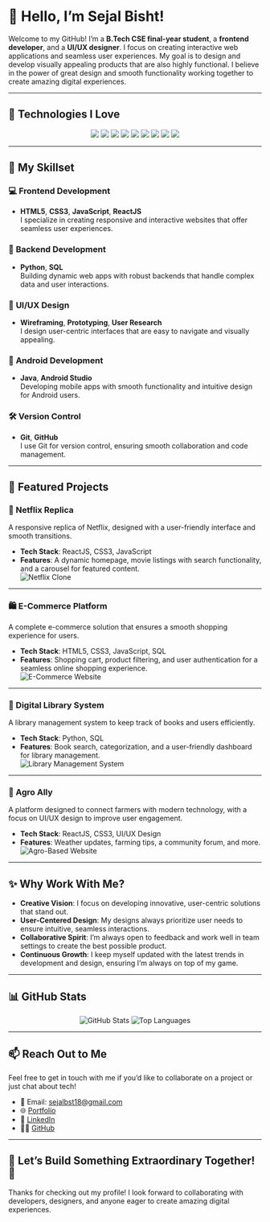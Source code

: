 # 🎨 Hello, I’m Sejal Bisht!  
Welcome to my GitHub! I’m a **B.Tech CSE final-year student**, a **frontend developer**, and a **UI/UX designer**. I focus on creating interactive web applications and seamless user experiences. My goal is to design and develop visually appealing products that are also highly functional. I believe in the power of great design and smooth functionality working together to create amazing digital experiences.

---

## 🏅 Technologies I Love

<div align="center">
  <img src="https://img.shields.io/badge/HTML5-%23E34F26.svg?style=for-the-badge&logo=html5&logoColor=white" />
  <img src="https://img.shields.io/badge/CSS3-%231572B6.svg?style=for-the-badge&logo=css3&logoColor=white" />
  <img src="https://img.shields.io/badge/JavaScript-%23F7DF1E.svg?style=for-the-badge&logo=javascript&logoColor=black" />
  <img src="https://img.shields.io/badge/ReactJS-%2361DAFB.svg?style=for-the-badge&logo=react&logoColor=black" />
  <img src="https://img.shields.io/badge/Java-%23E34F26.svg?style=for-the-badge&logo=java&logoColor=white" />
  <img src="https://img.shields.io/badge/AndroidStudio-%23000000.svg?style=for-the-badge&logo=android&logoColor=white" />
  <img src="https://img.shields.io/badge/Python-%233776AB.svg?style=for-the-badge&logo=python&logoColor=white" />
  <img src="https://img.shields.io/badge/MySQL-%234479A1.svg?style=for-the-badge&logo=mysql&logoColor=white" />
  <img src="https://img.shields.io/badge/Figma-%23F24E1E.svg?style=for-the-badge&logo=figma&logoColor=white" />
</div>

---

## 🚀 My Skillset

### 💻 **Frontend Development**
- **HTML5**, **CSS3**, **JavaScript**, **ReactJS**  
  I specialize in creating responsive and interactive websites that offer seamless user experiences.

### 🔧 **Backend Development**
- **Python**, **SQL**  
  Building dynamic web apps with robust backends that handle complex data and user interactions.

### 🎨 **UI/UX Design**
- **Wireframing**, **Prototyping**, **User Research**  
  I design user-centric interfaces that are easy to navigate and visually appealing.

### 📱 **Android Development**
- **Java**, **Android Studio**  
  Developing mobile apps with smooth functionality and intuitive design for Android users.

### 🛠️ **Version Control**
- **Git**, **GitHub**  
  I use Git for version control, ensuring smooth collaboration and code management.

---

## 🌟 Featured Projects

### 🎥 Netflix Replica
A responsive replica of Netflix, designed with a user-friendly interface and smooth transitions.  
- **Tech Stack**: ReactJS, CSS3, JavaScript  
- **Features**: A dynamic homepage, movie listings with search functionality, and a carousel for featured content.  
![Netflix Clone](https://github.com/SejalBisht/Assets/blob/main/netflix-clone.png)

---

### 🛍️ E-Commerce Platform
A complete e-commerce solution that ensures a smooth shopping experience for users.  
- **Tech Stack**: HTML5, CSS3, JavaScript, SQL  
- **Features**: Shopping cart, product filtering, and user authentication for a seamless online shopping experience.  
![E-Commerce Website](https://github.com/SejalBisht/Assets/blob/main/ecommerce.png)

---

### 📖 Digital Library System
A library management system to keep track of books and users efficiently.  
- **Tech Stack**: Python, SQL  
- **Features**: Book search, categorization, and a user-friendly dashboard for library management.  
![Library Management System](https://github.com/SejalBisht/Assets/blob/main/library.png)

---

### 🌾 Agro Ally
A platform designed to connect farmers with modern technology, with a focus on UI/UX design to improve user engagement.  
- **Tech Stack**: ReactJS, CSS3, UI/UX Design  
- **Features**: Weather updates, farming tips, a community forum, and more.  
![Agro-Based Website](https://github.com/SejalBisht/Assets/blob/main/agro-website.png)

---

## ✨ Why Work With Me?

- **Creative Vision**: I focus on developing innovative, user-centric solutions that stand out.  
- **User-Centered Design**: My designs always prioritize user needs to ensure intuitive, seamless interactions.  
- **Collaborative Spirit**: I’m always open to feedback and work well in team settings to create the best possible product.  
- **Continuous Growth**: I keep myself updated with the latest trends in development and design, ensuring I’m always on top of my game.

---

## 📊 GitHub Stats

<div align="center">
  <img src="https://github-readme-stats.vercel.app/api?username=sejalbisht&show_icons=true&theme=radical" alt="GitHub Stats" />
  <img src="https://github-readme-stats.vercel.app/api/top-langs/?username=sejalbisht&layout=compact&theme=radical" alt="Top Languages" />
</div>

---

## 📫 Reach Out to Me  
Feel free to get in touch with me if you’d like to collaborate on a project or just chat about tech!

- 📧 Email: [sejalbst18@gmail.com](mailto:sejalbst18@gmail.com)  
- 🌐 [Portfolio](https://sejalbisht.dev)  
- 🔗 [LinkedIn](https://www.linkedin.com/in/sejal-bisht-70430b23a/)  
- 👨‍💻 [GitHub](https://github.com/Sejal-bisht)

---

## 🚀 Let’s Build Something Extraordinary Together! 🌌  
Thanks for checking out my profile! I look forward to collaborating with developers, designers, and anyone eager to create amazing digital experiences.








